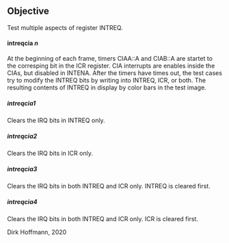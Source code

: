 ## Objective

Test multiple aspects of register INTREQ.

#### intreqcia *n*

At the beginning of each frame, timers CIAA::A and CIAB::A are startet to the corresping bit in the ICR register. CIA interrupts are enables inside the CIAs, but disabled in INTENA. After the timers have times out, the test cases try to modify the INTREQ bits by writing into INTREQ, ICR, or both. The resulting contents of INTREQ in display by color bars in the test image. 

##### intreqcia1

Clears the IRQ bits in INTREQ only.

##### intreqcia2

Clears the IRQ bits in ICR only.

##### intreqcia3

Clears the IRQ bits in both INTREQ and ICR only. INTREQ is cleared first.

##### intreqcia4

Clears the IRQ bits in both INTREQ and ICR only. ICR is cleared first.


Dirk Hoffmann, 2020
